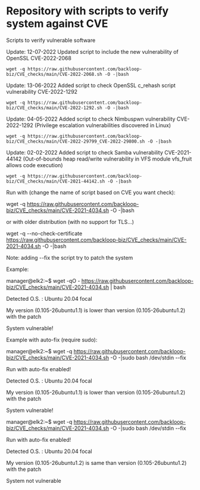 # Repository with scripts to verify system against CVE
Scripts to verify vulnerable software

Update: 12-07-2022 Updated script to include the new vulnerability of OpenSSL CVE-2022-2068

    wget -q https://raw.githubusercontent.com/backloop-biz/CVE_checks/main/CVE-2022-2068.sh -O -|bash
    
Update: 13-06-2022 Added script to check OpenSSL c_rehash script vulnerability CVE-2022-1292

    wget -q https://raw.githubusercontent.com/backloop-biz/CVE_checks/main/CVE-2022-1292.sh -O -|bash

Update: 04-05-2022 Added script to check Nimbuspwn vulnerability CVE-2022-1292 (Privilege escalation vulnerabilities discovered in Linux)

    wget -q https://raw.githubusercontent.com/backloop-biz/CVE_checks/main/CVE-2022-29799_CVE-2022-29800.sh -O -|bash


Update: 02-02-2022 Added script to check Samba vulnerability CVE-2021-44142 (Out-of-bounds heap read/write vulnerability in VFS module vfs_fruit allows code execution)

    wget -q https://raw.githubusercontent.com/backloop-biz/CVE_checks/main/CVE-2021-44142.sh -O -|bash

Run with (change the name of script based on CVE you want check): 

wget -q https://raw.githubusercontent.com/backloop-biz/CVE_checks/main/CVE-2021-4034.sh -O -|bash

or with older distribution (with no support for TLS...)

wget -q --no-check-certificate https://raw.githubusercontent.com/backloop-biz/CVE_checks/main/CVE-2021-4034.sh -O -|bash

Note: adding --fix the script try to patch the system

Example:

manager@elk2:~$ wget -qO - https://raw.githubusercontent.com/backloop-biz/CVE_checks/main/CVE-2021-4034.sh | bash

Detected O.S. : Ubuntu 20.04 focal

My version (0.105-26ubuntu1.1) is lower than version (0.105-26ubuntu1.2) with the patch

System vulnerable!


Example with auto-fix (require sudo):

manager@elk2:~$ wget -q https://raw.githubusercontent.com/backloop-biz/CVE_checks/main/CVE-2021-4034.sh -O -|sudo bash /dev/stdin --fix

Run with auto-fix enabled!

Detected O.S. : Ubuntu 20.04 focal

My version (0.105-26ubuntu1.1) is lower than version (0.105-26ubuntu1.2) with the patch

System vulnerable!


manager@elk2:~$ wget -q https://raw.githubusercontent.com/backloop-biz/CVE_checks/main/CVE-2021-4034.sh -O -|sudo bash /dev/stdin --fix

Run with auto-fix enabled!

Detected O.S. : Ubuntu 20.04 focal

My version (0.105-26ubuntu1.2) is same than version (0.105-26ubuntu1.2) with the patch

System not vulnerable
